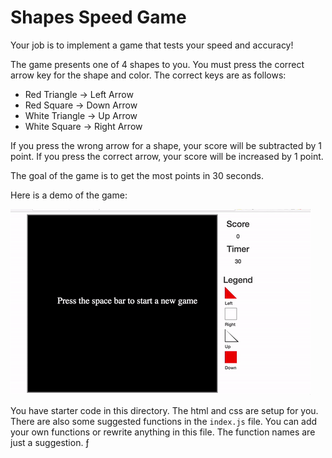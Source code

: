 # Shapes Speed Game

Your job is to implement a game that tests your speed and accuracy!

The game presents one of 4 shapes to you.  You must press the correct arrow key for the shape and color.  The correct keys are as follows:

* Red Triangle -> Left Arrow
* Red Square -> Down Arrow
* White Triangle -> Up Arrow
* White Square -> Right Arrow

If you press the wrong arrow for a shape, your score will be subtracted by 1 point.  If you press the correct arrow, your score will be increased by 1 point.

The goal of the game is to get the most points in 30 seconds.

Here is a demo of the game:

![Shapes game](canvasShapesGame.gif)

You have starter code in this directory.  The html and css are setup for you.  There are also some suggested functions in the `index.js` file.  You can add your own functions or rewrite anything in this file.  The function names are just a suggestion.
ƒ